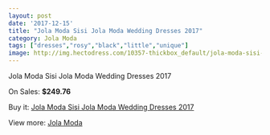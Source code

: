 ```yaml
---
layout: post
date: '2017-12-15'
title: "Jola Moda Sisi Jola Moda Wedding Dresses 2017"
category: Jola Moda
tags: ["dresses","rosy","black","little","unique"]
image: http://img.hectodress.com/10357-thickbox_default/jola-moda-sisi-jola-moda-wedding-dresses-2013.jpg
---
```

Jola Moda Sisi Jola Moda Wedding Dresses 2017

On Sales: **$249.76**
<a href="https://www.hectodress.com/jola-moda/5146-jola-moda-sisi-jola-moda-wedding-dresses-2013.html"><amp-img layout="responsive" width="600" height="600" src="//img.hectodress.com/10357-thickbox_default/jola-moda-sisi-jola-moda-wedding-dresses-2013.jpg" alt="Jola Moda Sisi Jola Moda Wedding Dresses 2017 0" /></a>

Buy it: [Jola Moda Sisi Jola Moda Wedding Dresses 2017](https://www.hectodress.com/jola-moda/5146-jola-moda-sisi-jola-moda-wedding-dresses-2013.html "Jola Moda Sisi Jola Moda Wedding Dresses 2017")

View more: [Jola Moda](https://www.hectodress.com/85-jola-moda "Jola Moda")
